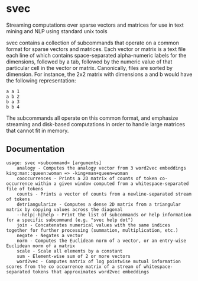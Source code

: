 # svec
Streaming computations over sparse vectors and matrices for use in text mining and NLP using standard unix tools

svec contains a collection of subcommands that operate on a common format for sparse vectors and matrices. Each vector or matrix is a text file each line of which contains space-separated alpha-numeric labels for the dimensions, followed by a tab, followed by the numeric value of that particular cell in the vector or matrix. Canonically, files are sorted by dimension. For instance, the 2x2 matrix with dimensions a and b would have the following representation:

```
a a	1
a b	2
b a	3
b b	4
```

The subcommands all operate on this common format, and emphasize streaming and disk-based computations in order to handle large matrices that cannot fit in memory.

## Documentation
```
usage: svec <subcommand> [arguments]
	analogy - Computes the analogy vector from 3 word2vec embeddings king:man::queen:woman => -king+man+queen=woman
	cooccurrences - Prints a 2D matrix of counts of token co-occurrence within a given window computed from a whitespace-separated file of tokens
	counts - Prints a vector of counts from a newline-separated stream of tokens
	detriangularize - Computes a dense 2D matrix from a triangular matrix by copying values across the diagonal
	--help|-h|help - Print the list of subcommands or help information for a specific subcommand (e.g. "svec help dot")
	join - Concatenates numerical values with the same indices together for further processing (summation, multiplication, etc.)
	negate - Negates a vector
	norm - Computes the Euclidean norm of a vector, or an entry-wise Euclidean norm of a matrix
	scale - Scale all elements by a constant
	sum - Element-wise sum of 2 or more vectors
	word2vec - Computes matrix of log pointwise mutual information scores from the co occurrence matrix of a stream of whitespace-separated tokens that approximates word2vec embeddings
```
